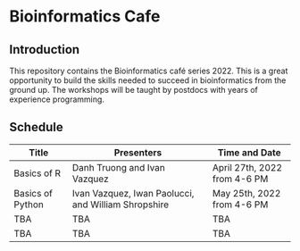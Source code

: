# Bioinformatics Cafe

## Introduction 

This repository contains the Bioinformatics café series 2022. This is a great opportunity to build the skills needed to succeed in bioinformatics from the ground up. The workshops will be taught by postdocs with years of experience programming.

## Schedule

| Title       | Presenters                    | Time and Date               |
| ----------- | ----------------------------- | --------------------------- |
| Basics of R | Danh Truong and Ivan Vazquez | April 27th, 2022 from 4-6 PM|
| Basics of Python         | Ivan Vazquez, Iwan Paolucci, and William Shropshire                          | May 25th, 2022 from 4-6 PM                         |
| TBA         | TBA                           | TBA                         |
| TBA         | TBA                           | TBA                         |
